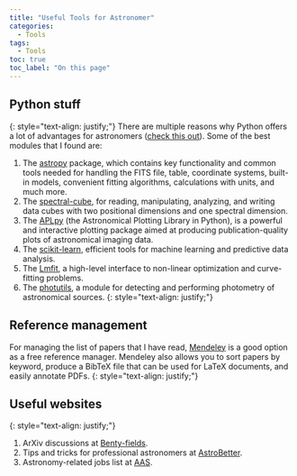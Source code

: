 ```yaml
---
title: "Useful Tools for Astronomer"
categories:
  - Tools
tags:
  - Tools
toc: true
toc_label: "On this page"
---
```


## Python stuff

{: style="text-align: justify;"}
There are multiple reasons why Python offers a lot of advantages for astronomers ([check this out](https://www.astrobetter.com/wiki/tiki-index.php?page=python)). 
Some of the best modules that I found are:
1. The [astropy](https://docs.astropy.org/en/stable/index.html) package, which contains key functionality and common tools needed for handling the FITS file, table, coordinate systems, built-in models, convenient fitting algorithms, calculations with units, and much more. 
2. The [spectral-cube](https://spectral-cube.readthedocs.io/en/latest/), for reading, manipulating, analyzing, and writing data cubes with two positional dimensions and one spectral dimension.
3. The [APLpy](https://aplpy.readthedocs.io/en/stable/) (the Astronomical Plotting Library in Python), is a powerful and interactive plotting package aimed at producing publication-quality plots of astronomical imaging data.
4. The [scikit-learn](https://scikit-learn.org/stable/), efficient tools for machine learning and predictive data analysis.
5. The [Lmfit](https://lmfit.github.io/lmfit-py/), a high-level interface to non-linear optimization and curve-fitting problems.
6. The [photutils](https://photutils.readthedocs.io/en/stable/), a module for detecting and performing photometry of astronomical sources.
{: style="text-align: justify;"}

## Reference management

For managing the list of papers that I have read, [Mendeley](https://www.mendeley.com/) is a good option as a free reference manager. 
Mendeley also allows you to sort papers by keyword, produce a BibTeX file that can be used for LaTeX documents, and easily annotate PDFs.
{: style="text-align: justify;"}

## Useful websites
{: style="text-align: justify;"}
1. ArXiv discussions at [Benty-fields](https://www.benty-fields.com/daily_arXiv).
2. Tips and tricks for professional astronomers at [AstroBetter](https://www.astrobetter.com/).
3. Astronomy-related jobs list at [AAS](https://jobregister.aas.org/).